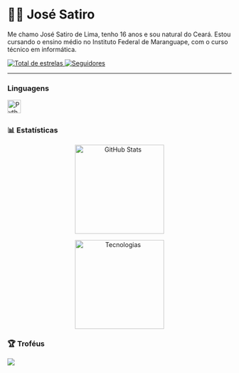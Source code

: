 # 👨‍💻 José Satiro

Me chamo José Satiro de Lima, tenho 16 anos e sou natural do Ceará. Estou cursando o ensino médio no Instituto Federal de Maranguape, com o curso técnico em informática.

</a> 
    <a href="https://github.com/Satiro07?tab=repositories&sort=stargazers">
        <img 
            alt="Total de estrelas" 
            title="Total de estrelas GitHub" 
            src="https://custom-icon-badges.demolab.com/github/stars/Satiro07?color=6f00ff&style=for-the-badge&labelColor=1a1a1a&logo=star&label=Estrelas"
        />
    </a>
    <a href="https://github.com/Satiro07?tab=followers">
        <img 
            alt="Seguidores" 
            title="Me siga no GitHub" 
            src="https://custom-icon-badges.demolab.com/github/followers/Satiro07?color=6f00ff&labelColor=1a1a1a&style=for-the-badge&logo=github&label=Seguidores&logoColor=white"
        />
    </a>
</p>

---

### Linguagens

<img 
    align="left" 
    alt="Python" 
    title="Python"
    width="30px" 
    style="padding-right: 10px;" 
    src="https://cdn.jsdelivr.net/gh/devicons/devicon@latest/icons/python/python-original.svg" 
/>

<br/>
<br/>

### 📊 Estatísticas

<p align="center">
  <img 
    alt="GitHub Stats" 
    height="200" 
    src="https://github-readme-stats.vercel.app/api?username=Satiro07&show_icons=true&theme=tokyonight&include_all_commits=true&locale=pt-br&bg_color=000000&title_color=6f00ff&text_color=ffffff&icon_color=6f00ff" 
  />
</p>

<p align="center">
  <img 
      alt="Tecnologias" 
      height="200"
      src="https://github-readme-stats.vercel.app/api/top-langs/?username=Satiro07&theme=tokyonight&layout=compact&custom_title=Tecnologias&langs_count=9&bg_color=000000&title_color=6f00ff&text_color=ffffff"
  />






### 🏆 Troféus
![](https://github-profile-trophy.vercel.app/?username=Satiro07&theme=radical&columm=3)



